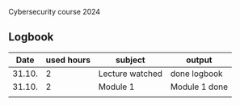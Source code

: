 Cybersecurity course 2024

## Logbook


|Date   |used hours   |subject   | output  |
|---|---|---|---|
| 31.10.  |2   |Lecture watched   |done logbook   |   
| 31.10.  |2   |Module 1   |Module 1 done   |   
|   |   |   |   |   
